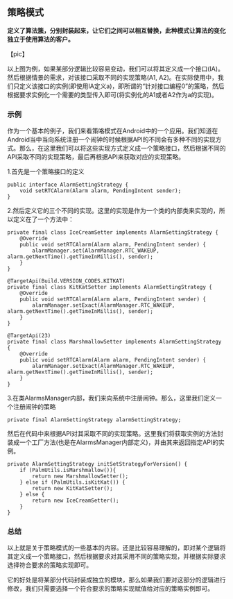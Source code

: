 ## 策略模式

**定义了算法簇，分别封装起来，让它们之间可以相互替换，此种模式让算法的变化独立于使用算法的客户。**

【pic】

以上图为例，如果某部分逻辑比较容易变动，我们可以将其定义成一个接口(IA)。然后根据情景的需求，对该接口采取不同的实现策略(A1, A2)。在实际使用中，我们只定义该接口的实例(即使用IA定义a)，即所谓的“针对接口编程0”的策略，然后根据要求实例化一个需要的类型传入即可(将实例化的A1或者A2作为a的实现)。

### 示例

作为一个基本的例子，我们来看策咯模式在Android中的一个应用。我们知道在Android当中当向系统注册一个闹钟的时候根据API的不同会有多种不同的实现方式。那么，在这里我们可以将这些实现方式定义成一个策略接口，然后根据不同的API采取不同的实现策略，最后再根据API来获取对应的实现策略。

1.首先是一个策略接口的定义

    public interface AlarmSettingStrategy {
        void setRTCAlarm(Alarm alarm, PendingIntent sender);
    }

2.然后定义它的三个不同的实现。这里的实现是作为一个类的内部类来实现的，所以定义在了一个方法中：

    private final class IceCreamSetter implements AlarmSettingStrategy {
        @Override
        public void setRTCAlarm(Alarm alarm, PendingIntent sender) {
            alarmManager.set(AlarmManager.RTC_WAKEUP, alarm.getNextTime().getTimeInMillis(), sender);
        }
    }

    @TargetApi(Build.VERSION_CODES.KITKAT)
    private final class KitKatSetter implements AlarmSettingStrategy {
        @Override
        public void setRTCAlarm(Alarm alarm, PendingIntent sender) {
            alarmManager.setExact(AlarmManager.RTC_WAKEUP, alarm.getNextTime().getTimeInMillis(), sender);
        }
    }

    @TargetApi(23)
    private final class MarshmallowSetter implements AlarmSettingStrategy {
        @Override
        public void setRTCAlarm(Alarm alarm, PendingIntent sender) {
            alarmManager.setExact(AlarmManager.RTC_WAKEUP, alarm.getNextTime().getTimeInMillis(), sender);
        }
    }

3.在类AlarmsManager内部，我们来向系统中注册闹钟。那么，这里我们定义一个注册闹钟的策略

    private final AlarmSettingStrategy alarmSettingStrategy;

然后在代码中来根据API对其采取不同的实现策略。这里我们将获取实例的方法封装成一个工厂方法(也是在AlarmsManager内部定义)，并由其来返回指定API的实例。

    private AlarmSettingStrategy initSetStrategyForVersion() {
        if (PalmUtils.isMarshmallow()){
            return new MarshmallowSetter();
        } else if (PalmUtils.isKitKat()) {
            return new KitKatSetter();
        } else {
            return new IceCreamSetter();
        }
    }

### 总结

以上就是关于策略模式的一些基本的内容。还是比较容易理解的，即对某个逻辑将其定义成一个策略接口，然后根据要求对其采用不同的策略实现，并根据实际要求选择符合要求的策略实现即可。

它的好处是将某部分代码封装成独立的模块，那么如果我们要对这部分的逻辑进行修改，我们只需要选择一个符合要求的策略实现赋值给对应的策略实例即可。

